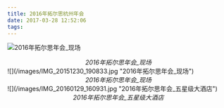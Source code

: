 ```yaml
---
title: 2016年拓尔思杭州年会
date: 2017-03-28 12:52:06
tags:
---
```

![](/images/IMG_20160130_193810.jpg "2016年拓尔思年会_现场")
<center><em>2016年拓尔思年会_现场</em></center>
<!-- more -->
![](/images/IMG_20151230_190833.jpg "2016年拓尔思年会_现场")
<center><em>2016年拓尔思年会_现场</em></center>
![](/images/IMG_20160129_160931.jpg "2016年拓尔思年会_五星级大酒店")
<center><em>2016年拓尔思年会_五星级大酒店</em></center>
